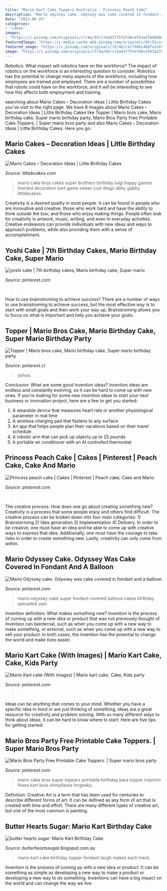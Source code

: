 ```yaml
---
title: "Mario Kart Cake Toppers Australia : Princess Peach Cake"
description: "Mario odyssey cake. odyssey was cake covered in fondant and a balloon"
date: "2023-08-15"
categories:
- "ideas"
images:
- "https://i.pinimg.com/originals/c7/4a/93/c74a93775fefd6cef63a2f6db68efb50.jpg"
featuredImage: "https://s-media-cache-ak0.pinimg.com/originals/df/52/ce/df52ceacbd82ab0eabb9430f3b587c65.jpg"
featured_image: "https://i.pinimg.com/originals/7d/46/c4/7d46c466fa3cb5aa0b603414b0b56c4d.jpg"
image: "https://i.pinimg.com/originals/c7/4a/93/c74a93775fefd6cef63a2f6db68efb50.jpg"
---
```



Robotics: What impact will robotics have on the workforce?
The impact of robotics on the workforce is an interesting question to consider. Robotics has the potential to change many aspects of the workforce, including how employees are trained and employed. There are a number of possibilities that robots could have on the workforce, and it will be interesting to see how this affects both employment and training.

	

		
searching about Mario Cakes – Decoration Ideas | Little Birthday Cakes you've visit to the right page. We have 8 Images about Mario Cakes – Decoration Ideas | Little Birthday Cakes like Topper | Mario bros cake, Mario birthday cake, Super mario birthday party, Mario Bros Party Free Printable Cake Toppers. | Super mario bros party and also Mario Cakes – Decoration Ideas | Little Birthday Cakes. Here you go:
		
    
## Mario Cakes – Decoration Ideas | Little Birthday Cakes

<img loading=lazy src="http://www.littlebcakes.com/wp-content/uploads/2013/08/Mario-Cakes.jpg" onerror="this.onerror=null;this.src='https://tse4.mm.bing.net/th?id=OIP.TNOVqyd1LdpsGQwEJKsuqQHaJi&amp;pid=15.1';" alt="Mario Cakes – Decoration Ideas | Little Birthday Cakes">

_Source: littlebcakes.com_

>mario cake bros cakes super brothers birthday luigi happy games themed decoration kart game sweet cool diego abby gabby littlebcakes. 

	

Creativity is a desired quality in most people. It can be found in people who are innovative and creative; those who work hard and have the ability to think outside the box; and those who enjoy making things. People often look for creativity in artwork, music, writing, and even in everyday activities. Creative endeavors can provide individuals with new ideas and ways to approach problems, while also providing them with a sense of accomplishment.

    
## Yoshi Cake | 7th Birthday Cakes, Mario Birthday Cake, Super Mario

<img loading=lazy src="https://i.pinimg.com/originals/f4/cf/57/f4cf574b41c1b61875d7c0614a25625f.jpg" onerror="this.onerror=null;this.src='https://tse1.mm.bing.net/th?id=OIP.Q6gf686_YOlXj5Vkrj3GKgHaJ4&amp;pid=15.1';" alt="yoshi cake | 7th birthday cakes, Mario birthday cake, Super mario">

_Source: pinterest.com_

>. 

	

How to use brainstroming to achieve success?
There are a number of ways to use brainstroming to achieve success, but the most effective way is to start with small goals and then work your way up. Brainstroming allows you to focus on what is important and help you achieve your goals.

    
## Topper | Mario Bros Cake, Mario Birthday Cake, Super Mario Birthday Party

<img loading=lazy src="https://i.pinimg.com/originals/c7/4a/93/c74a93775fefd6cef63a2f6db68efb50.jpg" onerror="this.onerror=null;this.src='https://tse3.mm.bing.net/th?id=OIP.r00hxQUKezxN1Ced-Ixg_gHaJ6&amp;pid=15.1';" alt="Topper | Mario bros cake, Mario birthday cake, Super mario birthday party">

_Source: pinterest.cl_

>yahoo. 

	

Conclusion: What are some good invention ideas?
Invention ideas are endless and constantly evolving, so it can be hard to come up with new ones. If you're looking for some new invention ideas to start your next business or innovation project, here are a few to get you started: 
1. A wearable device that measures heart rate or another physiological parameter in real time 
2. A wireless charging pad that fastens to any surface 
3. An app that helps people plan their vacations based on their travel schedule 
4. A robotic arm that can pick up objects up to 25 pounds 
5. A portable air conditioner with an AI controlled thermostat 

    
## Princess Peach Cake | Cakes | Pinterest | Peach Cake, Cake And Mario

<img loading=lazy src="https://s-media-cache-ak0.pinimg.com/originals/df/52/ce/df52ceacbd82ab0eabb9430f3b587c65.jpg" onerror="this.onerror=null;this.src='https://tse1.mm.bing.net/th?id=OIP.n6MIPZK2uQeSv6ZclOMJiAHaJ4&amp;pid=15.1';" alt="Princess peach cake | Cakes | Pinterest | Peach cake, Cake and Mario">

_Source: pinterest.com_

>. 

	

The creative process: How does one go about creating something new?
Creativity is a process that some people enjoy and others find difficult. The creative process can be broken down into four main categories: 1) Brainstorming 2) Idea generation 3) Implementation 4) Delivery. In order to be creative, one must have an idea and be able to come up with creative ways to express that idea. Additionally, one must have the courage to take risks in order to create something new. Lastly, creativity can only come from within.

    
## Mario Odyssey Cake. Odyssey Was Cake Covered In Fondant And A Balloon

<img loading=lazy src="https://i.pinimg.com/originals/a8/2f/81/a82f8123836b490d84d6653771c417d0.jpg" onerror="this.onerror=null;this.src='https://tse4.mm.bing.net/th?id=OIP.19YqqFd4Ky31mc-gxykMdAHaFj&amp;pid=15.1';" alt="Mario Odyssey cake. Odyssey was cake covered in fondant and a balloon">

_Source: pinterest.com_

>mario odyssey cake super fondant covered balloon cakes birthday uploaded user. 

	

Invention definition: What makes something new?
Invention is the process of coming up with a new idea or product that was not previously thought of. Invention can beinternal, such as when you come up with a new way to make something, or external, such as when you come up with a new way to sell your product. In both cases, the invention has the potential to change the world and make lives easier.

    
## Mario Kart Cake (With Images) | Mario Kart Cake, Cake, Kids Party

<img loading=lazy src="https://i.pinimg.com/originals/7d/46/c4/7d46c466fa3cb5aa0b603414b0b56c4d.jpg" onerror="this.onerror=null;this.src='https://tse2.mm.bing.net/th?id=OIP.9KyijxBgQbGj3IiNSMvHOAHaJ4&amp;pid=15.1';" alt="Mario Kart cake (With images) | Mario kart cake, Cake, Kids party">

_Source: pinterest.com_

>. 

	

Ideas can be anything that comes to your mind. Whether you have a specific idea in mind or are just thinking of something, ideas are a great resource for creativity and problem solving. With so many different ways to think about ideas, it can be hard to know where to start. Here are five tips for getting started: 

    
## Mario Bros Party Free Printable Cake Toppers. | Super Mario Bros Party

<img loading=lazy src="https://i.pinimg.com/736x/6f/74/4e/6f744e194d9c74d7577e9e64148a54c8.jpg" onerror="this.onerror=null;this.src='https://tse3.mm.bing.net/th?id=OIP.-PX4LgEy3HIMf0cxrzZfKgAAAA&amp;pid=15.1';" alt="Mario Bros Party Free Printable Cake Toppers. | Super mario bros party">

_Source: pinterest.com_

>mario cake bros super toppers printable birthday para topper imprimir fiesta kart bolo ohmyfiesta forgeeks. 

	

Definition:
Creative Art is a term that has been used for centuries to describe different forms of art. It can be defined as any form of art that is created with time and effort. There are many different types of creative art, but one of the most common is painting.

    
## Butter Hearts Sugar: Mario Kart Birthday Cake

<img loading=lazy src="http://3.bp.blogspot.com/-DiFxZi_-Cf0/UGmKsK_XO4I/AAAAAAAAELQ/BSu3uavkz0M/s1600/mario-kart-track-birthday-cake..1.jpg" onerror="this.onerror=null;this.src='https://tse3.mm.bing.net/th?id=OIP.MEcfby-oLYIJDprsmMAu5wHaJ4&amp;pid=15.1';" alt="butter hearts sugar: Mario Kart Birthday Cake">

_Source: butterheartssugar.blogspot.com.au_

>mario kart cake birthday topper fondant laugh makes each track. 

	

Invention is the process of coming up with a new idea or product. It can be something as simple as developing a new way to make a product or developing a new way to do something. Inventions can have a big impact on the world and can change the way we live.

